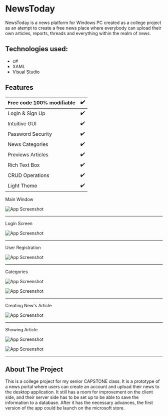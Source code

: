 
# NewsToday

NewsToday is a news platform for Windows PC created as a college project as an atempt to create a free news place where everybody can upload their own articles, reports, threads and everything within the realm of news. 



## Technologies used:

* c#
* XAML
* Visual Studio


## Features

| Free code 100% modifiable |:heavy_check_mark:|
|---------------------------|------------------|
| Login & Sign Up           |:heavy_check_mark:|
| Intuitive GUI             |:heavy_check_mark:|
| Password Security         |:heavy_check_mark:|
| News Categories           |:heavy_check_mark:|
| Previews Articles         |:heavy_check_mark:|
| Rich Text Box             |:heavy_check_mark:|
| CRUD Operations           |:heavy_check_mark:|
| Light Theme               |:heavy_check_mark:|

Main Window

![App Screenshot](Assets/01.jpg)

------------------------------------------------

Login Screen

![App Screenshot](Assets/02.jpg)

------------------------------------------------

User Registration

![App Screenshot](Assets/03.jpg)

------------------------------------------------

Categories

![App Screenshot](Assets/04.jpg)

![App Screenshot](Assets/06.jpg)

------------------------------------------------

Creating New's Article

![App Screenshot](Assets/05.jpg)

------------------------------------------------

Showing Article

![App Screenshot](Assets/07.jpg)

![App Screenshot](Assets/08.jpg)

------------------------------------------------

## About The Project

This is a college project for my senior CAPSTONE class. It is a prototype of
a news portal where users can create an account and upload their news to the
desktop application. It still has a room for improvement on the client side, and
their server side has to be set up to be able to save the information to a database.
After it has the necessary advances, the first version of the app could be launch on 
the microsoft store.












